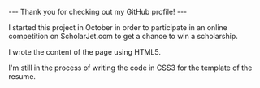 --- Thank you for checking out my GitHub profile! ---

I started this project in October in order to participate in an online competition on ScholarJet.com to get a chance to win a scholarship.

I wrote the content of the page using HTML5.  

I'm still in the process of writing the code in CSS3 for the template of the resume. 

